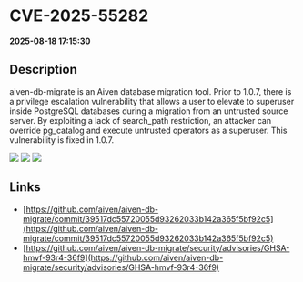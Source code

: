 # CVE-2025-55282

**2025-08-18 17:15:30**

## Description
aiven-db-migrate is an Aiven database migration tool. Prior to 1.0.7, there is a privilege escalation vulnerability that allows a user to elevate to superuser inside PostgreSQL databases during a migration from an untrusted source server. By exploiting a lack of search_path restriction, an attacker can override pg_catalog and execute untrusted operators as a superuser. This vulnerability is fixed in 1.0.7.

![](https://img.shields.io/static/v1?label=Score&message=9.1&color=red)
![](https://img.shields.io/static/v1?label=Severity&message=CRITICAL&color=red)
![](https://img.shields.io/static/v1?label=CWE&message=Traversal&color=green)

## Links
- [https://github.com/aiven/aiven-db-migrate/commit/39517dc55720055d93262033b142a365f5bf92c5](https://github.com/aiven/aiven-db-migrate/commit/39517dc55720055d93262033b142a365f5bf92c5)
- [https://github.com/aiven/aiven-db-migrate/security/advisories/GHSA-hmvf-93r4-36f9](https://github.com/aiven/aiven-db-migrate/security/advisories/GHSA-hmvf-93r4-36f9)
